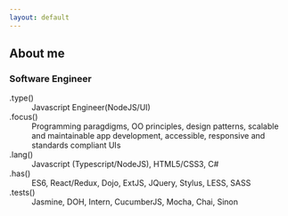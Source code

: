 ```yaml
---
layout: default
---
```



## [](#header-2)About me

### Software Engineer

<dl>
<dt>.type()</dt>
<dd>Javascript Engineer(NodeJS/UI)</dd>
<dt>.focus()</dt>
<dd>Programming paragdigms, OO principles, design patterns, scalable and maintainable app development, accessible, responsive and standards compliant UIs</dd>
<dt>.lang()</dt>
<dd>Javascript (Typescript/NodeJS), HTML5/CSS3, C#</dd>
<dt>.has()</dt>
<dd> ES6, React/Redux, Dojo, ExtJS, JQuery, Stylus, LESS, SASS</dd>
<dt>.tests()</dt>
<dd> Jasmine, DOH, Intern, CucumberJS, Mocha, Chai, Sinon</dd>
</dl>
